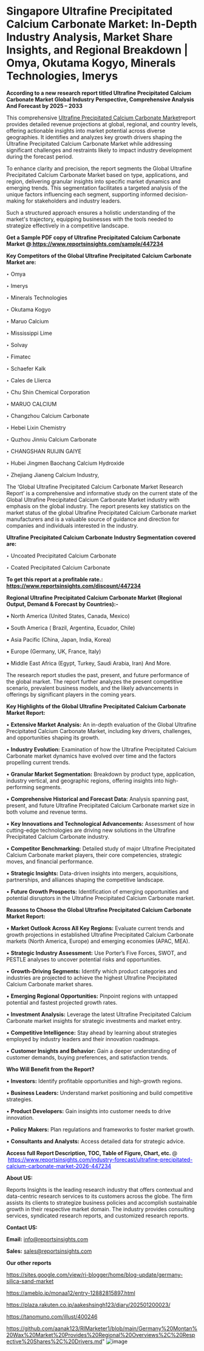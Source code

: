 # Singapore Ultrafine Precipitated Calcium Carbonate Market: In-Depth Industry Analysis, Market Share Insights, and Regional Breakdown | Omya, Okutama Kogyo, Minerals Technologies, Imerys

<strong>According to a new research report titled Ultrafine Precipitated Calcium Carbonate Market Global Industry Perspective, Comprehensive Analysis And Forecast by 2025 – 2033</strong>

This comprehensive <a href=https://www.reportsinsights.com/sample/447234>Ultrafine Precipitated Calcium Carbonate Market</a>report provides detailed revenue projections at global, regional, and country levels, offering actionable insights into market potential across diverse geographies. It identifies and analyzes key growth drivers shaping the Ultrafine Precipitated Calcium Carbonate Market while addressing significant challenges and restraints likely to impact industry development during the forecast period.

To enhance clarity and precision, the report segments the Global Ultrafine Precipitated Calcium Carbonate Market based on type, applications, and region, delivering granular insights into specific market dynamics and emerging trends. This segmentation facilitates a targeted analysis of the unique factors influencing each segment, supporting informed decision-making for stakeholders and industry leaders.

Such a structured approach ensures a holistic understanding of the market's trajectory, equipping businesses with the tools needed to strategize effectively in a competitive landscape.

<strong>Get a Sample PDF copy of Ultrafine Precipitated Calcium Carbonate Market </strong><strong>@<a href=https://www.reportsinsights.com/sample/447234 style=color:#0000ff;> https://www.reportsinsights.com/sample/447234</a></strong></font>

<strong>Key Competitors of the Global Ultrafine Precipitated Calcium Carbonate Market are:</strong>

‣ Omya

‣ Imerys

‣ Minerals Technologies

‣ Okutama Kogyo

‣ Maruo Calcium

‣ Mississippi Lime

‣ Solvay

‣ Fimatec

‣ Schaefer Kalk

‣ Cales de Llierca

‣ Chu Shin Chemical Corporation

‣ MARUO CALCIUM

‣ Changzhou Calcium Carbonate

‣ Hebei Lixin Chemistry

‣ Quzhou Jinniu Calcium Carbonate

‣ CHANGSHAN RUIJIN GAIYE

‣ Hubei Jingmen Baochang Calcium Hydroxide

‣ Zhejiang Jianeng Calcium Industry,

The ‘Global Ultrafine Precipitated Calcium Carbonate Market Research Report’ is a comprehensive and informative study on the current state of the Global Ultrafine Precipitated Calcium Carbonate Market industry with emphasis on the global industry. The report presents key statistics on the market status of the global Ultrafine Precipitated Calcium Carbonate market manufacturers and is a valuable source of guidance and direction for companies and individuals interested in the industry.

<strong>Ultrafine Precipitated Calcium Carbonate Industry Segmentation covered are:</strong>

‣ Uncoated Precipitated Calcium Carbonate

‣ Coated Precipitated Calcium Carbonate

<strong>To get this report at a profitable rate.: <a href=https://www.reportsinsights.com/discount/447234 style=color:#0000ff;>https://www.reportsinsights.com/discount/447234</a></strong></font>

<strong>Regional Ultrafine Precipitated Calcium Carbonate Market (Regional Output, Demand &amp; Forecast by Countries):-</strong>

• North America (United States, Canada, Mexico)

• South America ( Brazil, Argentina, Ecuador, Chile)

• Asia Pacific (China, Japan, India, Korea)

• Europe (Germany, UK, France, Italy)

• Middle East Africa (Egypt, Turkey, Saudi Arabia, Iran) And More.

The research report studies the past, present, and future performance of the global market. The report further analyzes the present competitive scenario, prevalent business models, and the likely advancements in offerings by significant players in the coming years.

<strong>Key Highlights of the Global Ultrafine Precipitated Calcium Carbonate Market Report:</strong>

• <strong>Extensive Market Analysis:</strong> An in-depth evaluation of the Global Ultrafine Precipitated Calcium Carbonate Market, including key drivers, challenges, and opportunities shaping its growth.

• <strong>Industry Evolution:</strong> Examination of how the Ultrafine Precipitated Calcium Carbonate market dynamics have evolved over time and the factors propelling current trends.

• <strong>Granular Market Segmentation:</strong> Breakdown by product type, application, industry vertical, and geographic regions, offering insights into high-performing segments.

• <strong>Comprehensive Historical and Forecast Data:</strong> Analysis spanning past, present, and future Ultrafine Precipitated Calcium Carbonate market size in both volume and revenue terms.

• <strong>Key Innovations and Technological Advancements:</strong> Assessment of how cutting-edge technologies are driving new solutions in the Ultrafine Precipitated Calcium Carbonate industry.

• <strong>Competitor Benchmarking:</strong> Detailed study of major Ultrafine Precipitated Calcium Carbonate market players, their core competencies, strategic moves, and financial performance.

• <strong>Strategic Insights:</strong> Data-driven insights into mergers, acquisitions, partnerships, and alliances shaping the competitive landscape.

• <strong>Future Growth Prospects:</strong> Identification of emerging opportunities and potential disruptors in the Ultrafine Precipitated Calcium Carbonate market.

<strong>Reasons to Choose the Global Ultrafine Precipitated Calcium Carbonate Market Report:</strong>

• <strong>Market Outlook Across All Key Regions:</strong> Evaluate current trends and growth projections in established Ultrafine Precipitated Calcium Carbonate markets (North America, Europe) and emerging economies (APAC, MEA).

• <strong>Strategic Industry Assessment:</strong> Use Porter’s Five Forces, SWOT, and PESTLE analyses to uncover potential risks and opportunities.

• <strong>Growth-Driving Segments:</strong> Identify which product categories and industries are projected to achieve the highest Ultrafine Precipitated Calcium Carbonate market shares.

• <strong>Emerging Regional Opportunities:</strong> Pinpoint regions with untapped potential and fastest projected growth rates.

• <strong>Investment Analysis:</strong> Leverage the latest Ultrafine Precipitated Calcium Carbonate market insights for strategic investments and market entry.

• <strong>Competitive Intelligence:</strong> Stay ahead by learning about strategies employed by industry leaders and their innovation roadmaps.

• <strong>Customer Insights and Behavior:</strong> Gain a deeper understanding of customer demands, buying preferences, and satisfaction trends.

<strong>Who Will Benefit from the Report?</strong>

• <strong>Investors:</strong> Identify profitable opportunities and high-growth regions.

• <strong>Business Leaders:</strong> Understand market positioning and build competitive strategies.

• <strong>Product Developers:</strong> Gain insights into customer needs to drive innovation.

• <strong>Policy Makers:</strong> Plan regulations and frameworks to foster market growth.

• <strong>Consultants and Analysts:</strong> Access detailed data for strategic advice.
</ul>
<strong>Access full Report Description, TOC, Table of Figure, Chart, etc. </strong>@  <a href=https://www.reportsinsights.com/industry-forecast/ultrafine-precipitated-calcium-carbonate-market-2026-447234 style=color:#0000ff;>https://www.reportsinsights.com/industry-forecast/ultrafine-precipitated-calcium-carbonate-market-2026-447234</a></font>

<strong><strong>About US</strong>:</strong>

Reports Insights is the leading research industry that offers contextual and data-centric research services to its customers across the globe. The firm assists its clients to strategize business policies and accomplish sustainable growth in their respective market domain. The industry provides consulting services, syndicated research reports, and customized research reports.

<strong>Contact US:</strong>

<p class=""""><b>Email:</b> <a href=mailto:info@reportsinsights.com>info@reportsinsights.com</a></p>
<p class=""""><b>Sales:</b> <a href=mailto:sales@reportsinsights.com>sales@reportsinsights.com</a></p>

<strong>Our other reports</strong>

<a href=https://sites.google.com/view/ri-blogger/home/blog-update/germany-silica-sand-market>https://sites.google.com/view/ri-blogger/home/blog-update/germany-silica-sand-market</a>

<a href=https://ameblo.jp/monaa12/entry-12882815897.html>https://ameblo.jp/monaa12/entry-12882815897.html</a>

<a href=https://plaza.rakuten.co.jp/aakeshsingh123/diary/202501200023/>https://plaza.rakuten.co.jp/aakeshsingh123/diary/202501200023/</a>

<a href=https://tanomuno.com/illust/400246>https://tanomuno.com/illust/400246</a>

<a href=https://github.com/aanak123/RIMarketer1/blob/main/Germany%20Montan%20Wax%20Market%20Provides%20Regional%20Overviews%2C%20Respective%20Shares%2C%20Drivers.md>https://github.com/aanak123/RIMarketer1/blob/main/Germany%20Montan%20Wax%20Market%20Provides%20Regional%20Overviews%2C%20Respective%20Shares%2C%20Drivers.md</a>"
![image](https://github.com/user-attachments/assets/2ee973b4-95fb-438b-abd7-123a2e418d4d)
